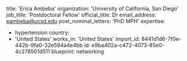 title: 'Erica Ambeba'
organization: 'University of California, San Diego'
job_title: 'Postdoctoral Fellow'
official_title: Dr
email_address: eambeba@ucsd.edu
post_nominal_letters: 'PhD MPH'
expertise:
  - hypertension
country:
  - 'United States'
works_in: 'United States'
import_id: 8441d1d6-7f0e-442b-9fa0-32e594a4e4bb
id: e9ba402a-c472-4073-85e0-4c278501d511
blueprint: networking
